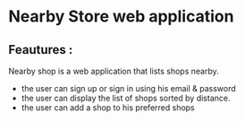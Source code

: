# Nearby Store web application
## Feautures : 

Nearby shop is a web application that lists shops nearby.

* the user can sign up or sign in using his email & password
* the user can display the list of shops sorted by distance.
* the user can add a shop to his preferred shops
